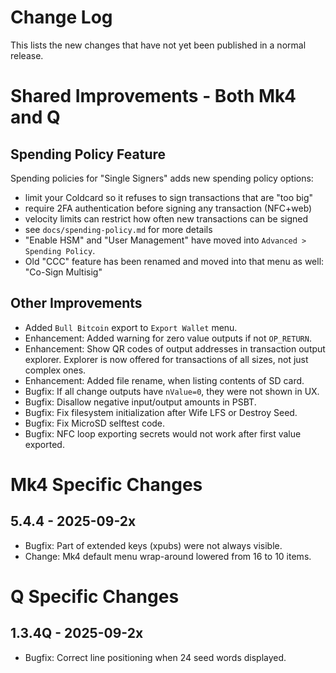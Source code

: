 # Change Log

This lists the new changes that have not yet been published in a normal release.

# Shared Improvements - Both Mk4 and Q

## Spending Policy Feature

Spending policies for "Single Signers" adds new spending policy options:

- limit your Coldcard so it refuses to sign transactions that are "too big"
- require 2FA authentication before signing any transaction (NFC+web)
- velocity limits can restrict how often new transactions can be signed
- see `docs/spending-policy.md` for more details
- "Enable HSM" and "User Management" have moved into `Advanced > Spending Policy`.
- Old "CCC" feature has been renamed and moved into that menu as well: "Co-Sign Multisig"

## Other Improvements

- Added `Bull Bitcoin` export to `Export Wallet` menu.
- Enhancement: Added warning for zero value outputs if not `OP_RETURN`.
- Enhancement: Show QR codes of output addresses in transaction output explorer. Explorer is
  now offered for transactions of all sizes, not just complex ones.
- Enhancement: Added file rename, when listing contents of SD card.
- Bugfix: If all change outputs have `nValue=0`, they were not shown in UX.
- Bugfix: Disallow negative input/output amounts in PSBT.
- Bugfix: Fix filesystem initialization after Wife LFS or Destroy Seed.
- Bugfix: Fix MicroSD selftest code.
- Bugfix: NFC loop exporting secrets would not work after first value exported.

# Mk4 Specific Changes

## 5.4.4 - 2025-09-2x

- Bugfix: Part of extended keys (xpubs) were not always visible.
- Change: Mk4 default menu wrap-around lowered from 16 to 10 items.

# Q Specific Changes

## 1.3.4Q - 2025-09-2x

- Bugfix: Correct line positioning when 24 seed words displayed.


